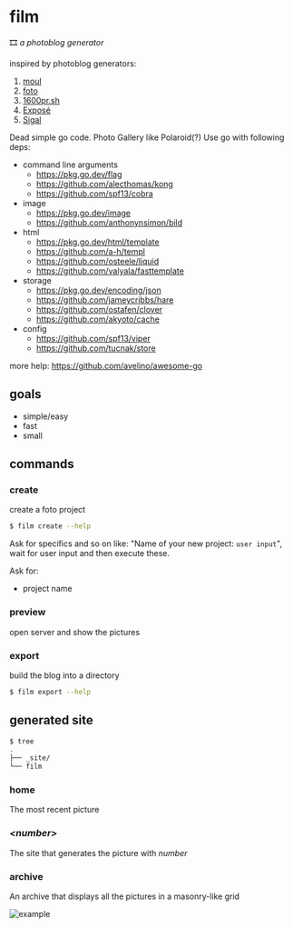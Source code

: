# film

🎞 _a photoblog generator_

inspired by photoblog generators:

1. [moul](https://github.com/moul-co/moul)
2. [foto](https://github.com/waynezhang/foto)
3. [1600pr.sh](https://github.com/andersju/1600pr.sh)
4. [Exposé](https://github.com/Jack000/Expose)
5. [Sigal](https://github.com/saimn/sigal/)

Dead simple go code. Photo Gallery like Polaroid(?)
Use go with following deps:

- command line arguments
  - https://pkg.go.dev/flag
  - https://github.com/alecthomas/kong
  - https://github.com/spf13/cobra
- image
  - https://pkg.go.dev/image
  - https://github.com/anthonynsimon/bild
- html
  - https://pkg.go.dev/html/template
  - https://github.com/a-h/templ
  - https://github.com/osteele/liquid
  - https://github.com/valyala/fasttemplate
- storage
  - https://pkg.go.dev/encoding/json
  - https://github.com/jameycribbs/hare
  - https://github.com/ostafen/clover
  - https://github.com/akyoto/cache
- config
  - https://github.com/spf13/viper
  - https://github.com/tucnak/store

more help: https://github.com/avelino/awesome-go

## goals

- simple/easy
- fast
- small

## commands

### create

create a foto project

```bash
$ film create --help
```

Ask for specifics and so on like: "Name of your new project: `user input`",
wait for user input and then execute these.

Ask for:

- project name

### preview

open server and show the pictures

### export

build the blog into a directory

```bash
$ film export --help
```

## generated site

```bash
$ tree
.
├── _site/
└── film

```

### home

The most recent picture

### _&lt;number&gt;_

The site that generates the picture with _number_

### archive

An archive that displays all the pictures in a masonry-like grid

![example](example.jpg)
